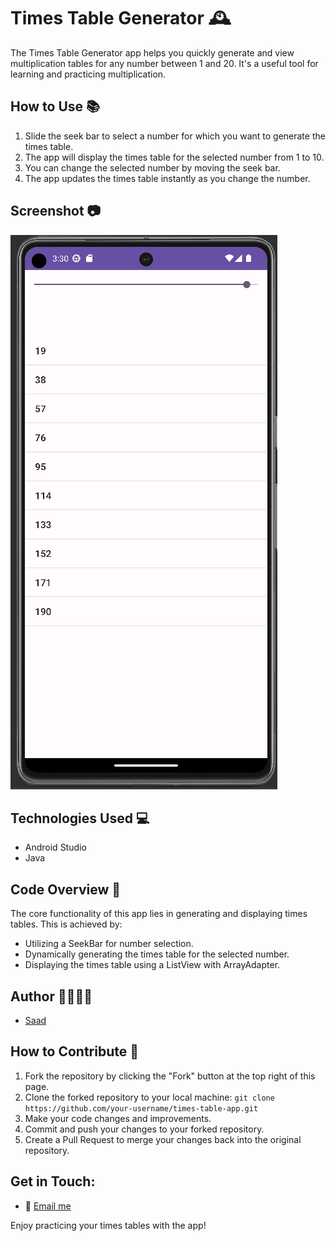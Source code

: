# Times Table Generator 🕰️

The Times Table Generator app helps you quickly generate and view multiplication tables for any number between 1 and 20. It's a useful tool for learning and practicing multiplication.

## How to Use 📚

1. Slide the seek bar to select a number for which you want to generate the times table.
2. The app will display the times table for the selected number from 1 to 10.
3. You can change the selected number by moving the seek bar.
4. The app updates the times table instantly as you change the number.

## Screenshot 📷

![Times Table Screenshot](../screenshots/ttapp.PNG)

## Technologies Used 💻

- Android Studio
- Java

## Code Overview 🧩

The core functionality of this app lies in generating and displaying times tables. This is achieved by:
- Utilizing a SeekBar for number selection.
- Dynamically generating the times table for the selected number.
- Displaying the times table using a ListView with ArrayAdapter.

## Author 👩‍💻👨‍💻

- [Saad](https://github.com/bluekitsune-sad)

## How to Contribute 🤝

1. Fork the repository by clicking the "Fork" button at the top right of this page.
2. Clone the forked repository to your local machine: `git clone https://github.com/your-username/times-table-app.git`
3. Make your code changes and improvements.
4. Commit and push your changes to your forked repository.
5. Create a Pull Request to merge your changes back into the original repository.

## Get in Touch:

- 📧 [Email me](mailto:saadshaan619@gmail.com)

Enjoy practicing your times tables with the app!
